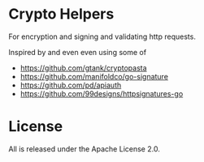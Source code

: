 # Crypto Helpers

For encryption and signing and validating http requests.

Inspired by and even even using some of

- https://github.com/gtank/cryptopasta
- https://github.com/manifoldco/go-signature
- https://github.com/pd/apiauth
- https://github.com/99designs/httpsignatures-go

# License

All is released under the Apache License 2.0.